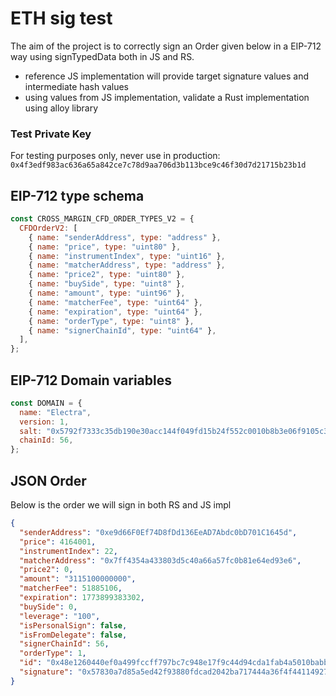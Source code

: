 # ETH sig test

The aim of the project is to correctly sign an Order given below in a EIP-712 way using signTypedData both in JS and RS.

- reference JS implementation will provide target signature values and intermediate hash values
- using values from JS implementation, validate a Rust implementation using alloy library

### Test Private Key

For testing purposes only, never use in production:
`0x4f3edf983ac636a65a842ce7c78d9aa706d3b113bce9c46f30d7d21715b23b1d`

## EIP-712 type schema

```js
const CROSS_MARGIN_CFD_ORDER_TYPES_V2 = {
  CFDOrderV2: [
    { name: "senderAddress", type: "address" },
    { name: "price", type: "uint80" },
    { name: "instrumentIndex", type: "uint16" },
    { name: "matcherAddress", type: "address" },
    { name: "price2", type: "uint80" },
    { name: "buySide", type: "uint8" },
    { name: "amount", type: "uint96" },
    { name: "matcherFee", type: "uint64" },
    { name: "expiration", type: "uint64" },
    { name: "orderType", type: "uint8" },
    { name: "signerChainId", type: "uint64" },
  ],
};
```

## EIP-712 Domain variables

```js
const DOMAIN = {
  name: "Electra",
  version: 1,
  salt: "0x5792f7333c35db190e30acc144f049fd15b24f552c0010b8b3e06f9105c37c5a",
  chainId: 56,
};
```

## JSON Order

Below is the order we will sign in both RS and JS impl

```json
{
  "senderAddress": "0xe9d66F0Ef74D8fDd136EeAD7Abdc0bD701C1645d",
  "price": 4164001,
  "instrumentIndex": 22,
  "matcherAddress": "0x7ff4354a433803d5c40a66a57fc0b81e64ed93e6",
  "price2": 0,
  "amount": "3115100000000",
  "matcherFee": 51885106,
  "expiration": 1773899383302,
  "buySide": 0,
  "leverage": "100",
  "isPersonalSign": false,
  "isFromDelegate": false,
  "signerChainId": 56,
  "orderType": 1,
  "id": "0x48e1260440ef0a499fccff797bc7c948e17f9c44d94cda1fab4a5010babbf712",
  "signature": "0x57830a7d85a5ed42f93880fdcad2042ba717444a36f4f44114927a7ea932cd1e135c6e46a573865109ccd31e0ebadafbf34613a20e92a3b8d86040c7e9918e3c1b"
}
```

